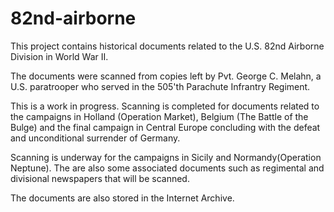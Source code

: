 # 82nd-airborne

This project contains historical documents related to the U.S. 82nd Airborne Division in World War II.

The documents were scanned from copies left by Pvt. George C. Melahn, a U.S. paratrooper who served in the 505'th Parachute Infrantry Regiment.

This is a work in progress. Scanning is completed for documents related to the campaigns in Holland (Operation Market), Belgium (The Battle of the Bulge) and the final campaign in Central Europe concluding with the defeat and unconditional surrender of Germany.

Scanning is underway for the campaigns in Sicily and Normandy(Operation Neptune).  The are also some associated documents such as regimental and divisional newspapers that will be scanned.

The documents are also stored in the Internet Archive.
